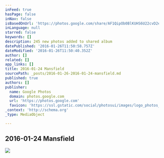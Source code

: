 ```yaml
---
inFeed: true
hasPage: false
inNav: false
isBasedOnUrl: 'https://photos.google.com/share/AF1QipOb0BlKUHS6U22cvD2eln_q58TUcua4mOFHGv337mMAMslaKeLzviVvYkPIIfq7WA?key=NEk0UWdBakZrYzJiRHl0cnJ2Y0lIOXBybVJVUzFR'
inLanguage: null
starred: false
keywords: []
description: 245 new photos added to shared album
datePublished: '2016-01-26T11:50:58.757Z'
dateModified: '2016-01-26T11:50:40.352Z'
author: []
related: []
app_links: []
title: 2016-01-24 Mansfield
sourcePath: _posts/2016-01-26-2016-01-24-mansfield.md
published: true
authors: []
publisher:
  name: Google Photos
  domain: photos.google.com
  url: 'https://photos.google.com'
  favicon: 'https://ssl.gstatic.com/social/photosui/images/logo_photos_color_192.png'
_context: 'http://schema.org'
_type: MediaObject

---
```

<article style=""><h1>2016-01-24 Mansfield</h1><img src="https://s3-us-west-2.amazonaws.com/the-grid-img/p/e79c907c068c5877fcc8740dbc7722212f3cd0af.jpg" /></article>